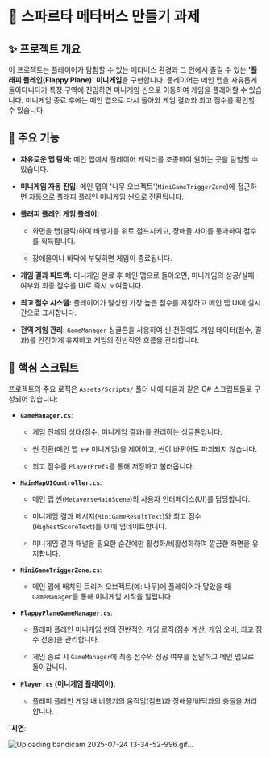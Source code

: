 # 🚀 스파르타 메타버스 만들기 과제

## ✨ 프로젝트 개요 

이 프로젝트는 플레이어가 탐험할 수 있는 메타버스 환경과 그 안에서 즐길 수 있는 **'플래피 플레인(Flappy Plane)' 미니게임**을 구현합니다. 플레이어는 메인 맵을 자유롭게 돌아다니다가 특정 구역에 진입하면 미니게임 씬으로 이동하여 게임을 플레이할 수 있습니다. 미니게임 종료 후에는 메인 맵으로 다시 돌아와 게임 결과와 최고 점수를 확인할 수 있습니다.

## 🌟 주요 기능

-   **자유로운 맵 탐색:** 메인 맵에서 플레이어 캐릭터를 조종하여 원하는 곳을 탐험할 수 있습니다.
    
-   **미니게임 자동 진입:** 메인 맵의 '나무 오브젝트'(`MiniGameTriggerZone`)에 접근하면 자동으로 플래피 플레인 미니게임 씬으로 전환됩니다.
    
-   **플래피 플레인 게임 플레이:**
    
    -   화면을 탭(클릭)하여 비행기를 위로 점프시키고,  장애물 사이를 통과하여 점수를 획득합니다.
        
    -   장애물이나 바닥에 부딪히면 게임이 종료됩니다.
        
-   **게임 결과 피드백:** 미니게임 완료 후 메인 맵으로 돌아오면, 미니게임의 성공/실패 여부와 최종 점수를 UI로 즉시 보여줍니다.
    
-   **최고 점수 시스템:** 플레이어가 달성한 가장 높은 점수를 저장하고 메인 맵 UI에 실시간으로 표시합니다.
    
-   **전역 게임 관리:** `GameManager` 싱글톤을 사용하여 씬 전환에도 게임 데이터(점수, 결과)를 안전하게 유지하고 게임의 전반적인 흐름을 관리합니다.
    
    

## 📁 핵심 스크립트

프로젝트의 주요 로직은 `Assets/Scripts/` 폴더 내에 다음과 같은 C# 스크립트들로 구성되어 있습니다:

-   **`GameManager.cs`**:
    
    -   게임 전체의 상태(점수, 미니게임 결과)를 관리하는 싱글톤입니다.
        
    -   씬 전환(메인 맵 ↔ 미니게임)을 제어하고, 씬이 바뀌어도 파괴되지 않습니다.
        
    -   최고 점수를 `PlayerPrefs`를 통해 저장하고 불러옵니다.
        
-   **`MainMapUIController.cs`**:
    
    -   메인 맵 씬(`MetaverseMainScene`)의 사용자 인터페이스(UI)를 담당합니다.
        
    -   미니게임 결과 메시지(`MiniGameResultText`)와 최고 점수(`HighestScoreText`)를 UI에 업데이트합니다.
        
    -   미니게임 결과 패널을 필요한 순간에만 활성화/비활성화하여 깔끔한 화면을 유지합니다.
        
-   **`MiniGameTriggerZone.cs`**:
    
    -   메인 맵에 배치된 트리거 오브젝트(예: 나무)에 플레이어가 닿았을 때 `GameManager`를 통해 미니게임 시작을 알립니다.
        
-   **`FlappyPlaneGameManager.cs`**:
    
    -   플래피 플레인 미니게임 씬의 전반적인 게임 로직(점수 계산, 게임 오버, 최고 점수 전송)을 관리합니다.
        
    -   게임 종료 시 `GameManager`에 최종 점수와 성공 여부를 전달하고 메인 맵으로 돌아갑니다.
        
-   **`Player.cs` (미니게임 플레이어)**:
    
    -   플래피 플레인 게임 내 비행기의 움직임(점프)과 장애물/바닥과의 충돌을 처리합니다.
 
**`시연**:

![Uploading bandicam 2025-07-24 13-34-52-996.gif…]()


